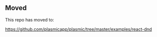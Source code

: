 ## Moved

This repo has moved to:

https://github.com/plasmicapp/plasmic/tree/master/examples/react-dnd
